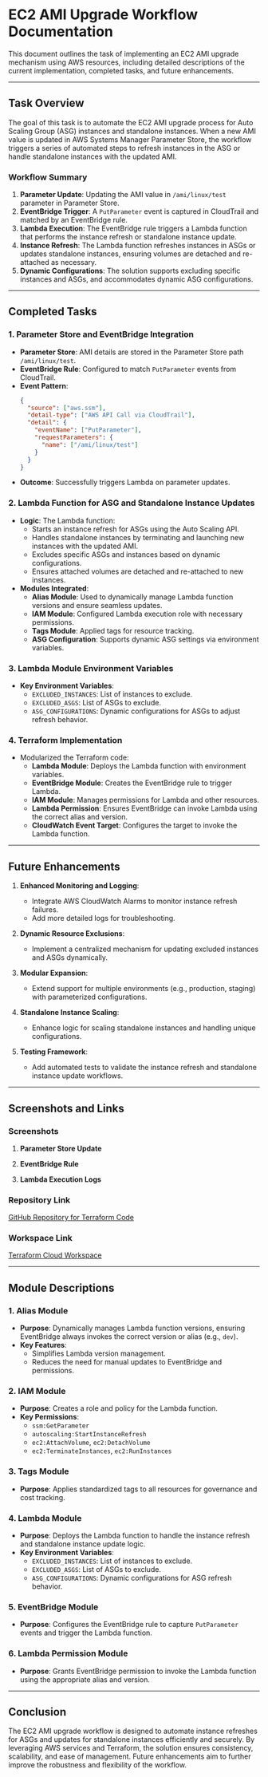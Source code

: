 

# EC2 AMI Upgrade Workflow Documentation

This document outlines the task of implementing an EC2 AMI upgrade mechanism using AWS resources, including detailed descriptions of the current implementation, completed tasks, and future enhancements.

---

## Task Overview

The goal of this task is to automate the EC2 AMI upgrade process for Auto Scaling Group (ASG) instances and standalone instances. When a new AMI value is updated in AWS Systems Manager Parameter Store, the workflow triggers a series of automated steps to refresh instances in the ASG or handle standalone instances with the updated AMI.

### Workflow Summary

1. **Parameter Update**: Updating the AMI value in `/ami/linux/test` parameter in Parameter Store.
2. **EventBridge Trigger**: A `PutParameter` event is captured in CloudTrail and matched by an EventBridge rule.
3. **Lambda Execution**: The EventBridge rule triggers a Lambda function that performs the instance refresh or standalone instance update.
4. **Instance Refresh**: The Lambda function refreshes instances in ASGs or updates standalone instances, ensuring volumes are detached and re-attached as necessary.
5. **Dynamic Configurations**: The solution supports excluding specific instances and ASGs, and accommodates dynamic ASG configurations.

---

## Completed Tasks

### 1. Parameter Store and EventBridge Integration

- **Parameter Store**: AMI details are stored in the Parameter Store path `/ami/linux/test`.
- **EventBridge Rule**: Configured to match `PutParameter` events from CloudTrail.
- **Event Pattern**:
  ```json
  {
    "source": ["aws.ssm"],
    "detail-type": ["AWS API Call via CloudTrail"],
    "detail": {
      "eventName": ["PutParameter"],
      "requestParameters": {
        "name": ["/ami/linux/test"]
      }
    }
  }
  ```
- **Outcome**: Successfully triggers Lambda on parameter updates.

### 2. Lambda Function for ASG and Standalone Instance Updates

- **Logic**: The Lambda function:
  - Starts an instance refresh for ASGs using the Auto Scaling API.
  - Handles standalone instances by terminating and launching new instances with the updated AMI.
  - Excludes specific ASGs and instances based on dynamic configurations.
  - Ensures attached volumes are detached and re-attached to new instances.
- **Modules Integrated**:
  - **Alias Module**: Used to dynamically manage Lambda function versions and ensure seamless updates.
  - **IAM Module**: Configured Lambda execution role with necessary permissions.
  - **Tags Module**: Applied tags for resource tracking.
  - **ASG Configuration**: Supports dynamic ASG settings via environment variables.

### 3. Lambda Module Environment Variables

- **Key Environment Variables**:
  - `EXCLUDED_INSTANCES`: List of instances to exclude.
  - `EXCLUDED_ASGS`: List of ASGs to exclude.
  - `ASG_CONFIGURATIONS`: Dynamic configurations for ASGs to adjust refresh behavior.

### 4. Terraform Implementation

- Modularized the Terraform code:
  - **Lambda Module**: Deploys the Lambda function with environment variables.
  - **EventBridge Module**: Creates the EventBridge rule to trigger Lambda.
  - **IAM Module**: Manages permissions for Lambda and other resources.
  - **Lambda Permission**: Ensures EventBridge can invoke Lambda using the correct alias and version.
  - **CloudWatch Event Target**: Configures the target to invoke the Lambda function.

---

## Future Enhancements

1. **Enhanced Monitoring and Logging**:

   - Integrate AWS CloudWatch Alarms to monitor instance refresh failures.
   - Add more detailed logs for troubleshooting.

2. **Dynamic Resource Exclusions**:

   - Implement a centralized mechanism for updating excluded instances and ASGs dynamically.

3. **Modular Expansion**:

   - Extend support for multiple environments (e.g., production, staging) with parameterized configurations.

4. **Standalone Instance Scaling**:

   - Enhance logic for scaling standalone instances and handling unique configurations.

5. **Testing Framework**:

   - Add automated tests to validate the instance refresh and standalone instance update workflows.

---

## Screenshots and Links

### Screenshots

1. **Parameter Store Update**

2. **EventBridge Rule**

3. **Lambda Execution Logs**

### Repository Link

[GitHub Repository for Terraform Code](insert-repo-link)

### Workspace Link

[Terraform Cloud Workspace](insert-workspace-link)

---

## Module Descriptions

### 1. Alias Module

- **Purpose**: Dynamically manages Lambda function versions, ensuring EventBridge always invokes the correct version or alias (e.g., `dev`).
- **Key Features**:
  - Simplifies Lambda version management.
  - Reduces the need for manual updates to EventBridge and permissions.

### 2. IAM Module

- **Purpose**: Creates a role and policy for the Lambda function.
- **Key Permissions**:
  - `ssm:GetParameter`
  - `autoscaling:StartInstanceRefresh`
  - `ec2:AttachVolume`, `ec2:DetachVolume`
  - `ec2:TerminateInstances`, `ec2:RunInstances`

### 3. Tags Module

- **Purpose**: Applies standardized tags to all resources for governance and cost tracking.

### 4. Lambda Module

- **Purpose**: Deploys the Lambda function to handle the instance refresh and standalone instance update logic.
- **Key Environment Variables**:
  - `EXCLUDED_INSTANCES`: List of instances to exclude.
  - `EXCLUDED_ASGS`: List of ASGs to exclude.
  - `ASG_CONFIGURATIONS`: Dynamic configurations for ASG refresh behavior.

### 5. EventBridge Module

- **Purpose**: Configures the EventBridge rule to capture `PutParameter` events and trigger the Lambda function.

### 6. Lambda Permission Module

- **Purpose**: Grants EventBridge permission to invoke the Lambda function using the appropriate alias and version.

---

## Conclusion

The EC2 AMI upgrade workflow is designed to automate instance refreshes for ASGs and updates for standalone instances efficiently and securely. By leveraging AWS services and Terraform, the solution ensures consistency, scalability, and ease of management. Future enhancements aim to further improve the robustness and flexibility of the workflow.

